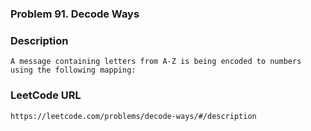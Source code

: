 ### Problem 91. Decode Ways

### Description
	A message containing letters from A-Z is being encoded to numbers using the following mapping:

### LeetCode URL
	https://leetcode.com/problems/decode-ways/#/description
